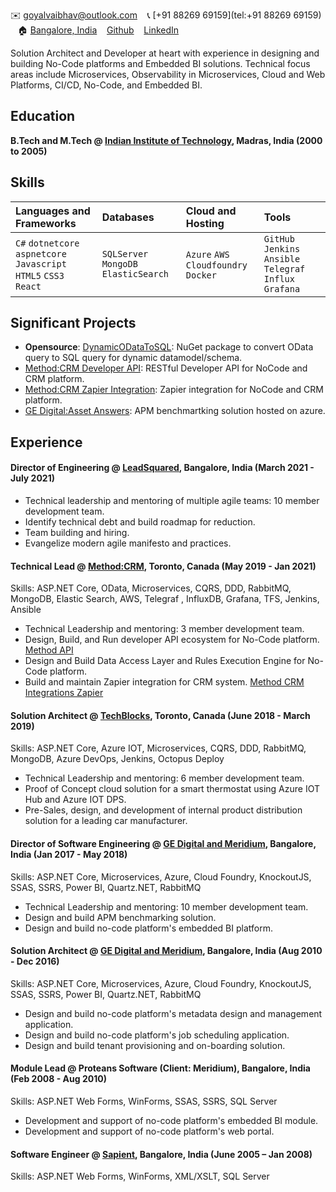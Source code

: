 ✉️ [goyalvaibhav@outlook.com](mailto:goyalvaibhav@outlook.com) &nbsp;&nbsp; 📞 [+91 88269 69159](tel:+91 88269 69159) &nbsp;&nbsp; 🏠 [Bangalore, India](https://goo.gl/maps/iaamjgcBvFhMauYG6) &nbsp;&nbsp; [Github](https://github.com/vaibhav-goyal) &nbsp;&nbsp; [LinkedIn](https://www.linkedin.com/in/vaibhav-goyal-2265b613/)

Solution Architect and Developer at heart with experience in designing and building No-Code platforms and Embedded BI solutions.
Technical focus areas include Microservices, Observability in Microservices, Cloud and Web Platforms, CI/CD, No-Code, and Embedded BI.

## Education
**B.Tech and M.Tech @ [Indian Institute of Technology](https://www.iitm.ac.in/), Madras, India (2000 to 2005)**

## Skills

| Languages and Frameworks | Databases | Cloud and Hosting | Tools |
|:---|:---|:---|:---|
|`C#` `dotnetcore` `aspnetcore` `Javascript` `HTML5` `CSS3` `React` | `SQLServer` `MongoDB` `ElasticSearch` | `Azure` `AWS` `Cloudfoundry` `Docker` | `GitHub` `Jenkins`  `Ansible` `Telegraf` `Influx` `Grafana` |

## Significant Projects
- **Opensource**: [DynamicODataToSQL](https://github.com/DynamicODataToSQL/DynamicODataToSQL): NuGet package to convert OData query to SQL query for dynamic datamodel/schema.
- [Method:CRM Developer API](https://developer.method.me/): RESTful Developer API for NoCode and CRM platform.
- [Method:CRM Zapier Integration](https://zapier.com/apps/method-crm/integrations): Zapier integration for NoCode and CRM platform.
- [GE Digital:Asset Answers](https://www.ge.com/digital/blog/asset-answers): APM benchmartking solution hosted on azure. 

## Experience
#### Director of Engineering @ [LeadSquared](https://www.leadsquared.com/), Bangalore, India (March 2021 - July 2021)
- Technical leadership and mentoring of multiple agile teams: 10 member development team. 
- Identify technical debt and build roadmap for reduction.
- Team building and hiring. 
- Evangelize modern agile manifesto and practices. 

#### Technical Lead @ [Method:CRM](https://www.method.me/), Toronto, Canada (May 2019 - Jan 2021)
Skills: ASP.NET Core, OData, Microservices, CQRS, DDD, RabbitMQ, MongoDB, Elastic Search, AWS, Telegraf
, InfluxDB, Grafana, TFS, Jenkins, Ansible
- Technical Leadership and mentoring:  3 member development team.
- Design, Build, and Run developer API ecosystem for No-Code platform. [Method API](https://developer.method.me/)
- Design and Build Data Access Layer and Rules Execution Engine for No-Code platform.
- Build and maintain Zapier integration for CRM system. [Method CRM Integrations Zapier](https://zapier.com/apps/method-crm/integrations)

#### Solution Architect @ [TechBlocks](https://tblocks.com/), Toronto, Canada (June 2018 - March 2019)
Skills: ASP.NET Core, Azure IOT, Microservices, CQRS, DDD, RabbitMQ, MongoDB, Azure DevOps, Jenkins, Octopus Deploy
- Technical Leadership and mentoring:  6 member development team.
- Proof of Concept cloud solution for a smart thermostat using Azure IOT Hub and Azure IOT DPS.
- Pre-Sales, design, and development of internal product distribution solution for a leading car manufacturer.

#### Director of Software Engineering @ [GE Digital and Meridium](https://www.ge.com/digital/applications/asset-performance-management), Bangalore, India (Jan 2017 - May 2018)
Skills: ASP.NET Core, Microservices, Azure, Cloud Foundry, KnockoutJS, SSAS, SSRS, Power BI, Quartz.NET, RabbitMQ
- Technical Leadership and mentoring: 10 member development team.
- Design and build APM benchmarking solution.
- Design and build no-code platform's embedded BI platform.

#### Solution Architect @ [GE Digital and Meridium](https://www.ge.com/digital/applications/asset-performance-management), Bangalore, India (Aug 2010 - Dec 2016)
Skills: ASP.NET Core, Microservices, Azure, Cloud Foundry, KnockoutJS, SSAS, SSRS, Power BI, Quartz.NET, RabbitMQ
- Design and build no-code platform's metadata design and management application.
- Design and build no-code platform's job scheduling application.
- Design and build tenant provisioning and on-boarding solution.

#### Module Lead @ Proteans Software (Client: Meridium), Bangalore, India (Feb 2008 - Aug 2010)
Skills: ASP.NET Web Forms, WinForms, SSAS, SSRS, SQL Server
- Development and support of no-code platform's embedded BI module. 
- Development and support of no-code platform's web portal. 

#### Software Engineer @ [Sapient](https://www.publicissapient.com/), Bangalore, India (June 2005 – Jan 2008)
Skills: ASP.NET Web Forms, WinForms, XML/XSLT, SQL Server
